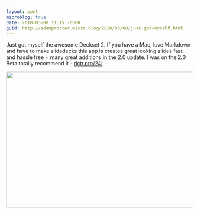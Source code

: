 ```yaml
---
layout: post
microblog: true
date: 2018-03-08 11:15 -0000
guid: http://adamprocter.micro.blog/2018/03/08/just-got-myself.html
---
```

Just got myself the awesome Deckset 2. If you have a Mac, love Markdown and have to make slidedecks this app is creates great looking slides fast and hassle free + many great additions in the 2.0 update. I was on the 2.0 Beta totally recommend it - [dctr.pro/24i](http://dctr.pro/24i)

<img src="http://discursive.adamprocter.co.uk/uploads/2018/4a58a436b1.jpg" width="600" height="369" />
